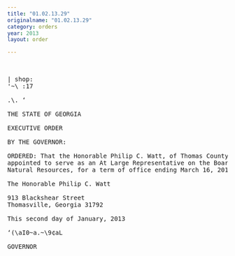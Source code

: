 ```yaml
---
title: "01.02.13.29"
originalname: "01.02.13.29"
category: orders
year: 2013
layout: order

---
```

<pre>
 

| shop:
'~\ :17

.\. ‘

THE STATE OF GEORGIA

EXECUTIVE ORDER

BY THE GOVERNOR:

ORDERED: That the Honorable Philip C. Watt, of Thomas County, Georgia, is
appointed to serve as an At Large Representative on the Board of
Natural Resources, for a term of office ending March 16, 2018.

The Honorable Philip C. Watt

913 Blackshear Street
Thomasville, Georgia 31792

This second day of January, 2013

‘(\aI0~a.~\9¢aL

GOVERNOR

</pre>
